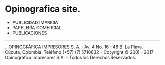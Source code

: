 # Opinografica site.

* PUBLICIDAD IMPRESA
* PAPELERÍA COMERCIAL
* PUBLICACIONES

***

...OPINOGRÁFICA IMPRESORES S. A. - Av. 4 No. 16 - 48 B. La Playa. Cúcuta, Colombia. Teléfono (+57) (7) 5710632 – Copyright © 2001 - 2017 Opinográfica Impresores S.A. - Todos los Derechos Reservados.
